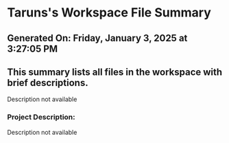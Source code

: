 # Taruns's Workspace File Summary
## Generated On: Friday, January 3, 2025 at 3:27:05 PM
This summary lists all files in the workspace with brief descriptions.
---
Description not available 
### Project Description:
 Description not available
